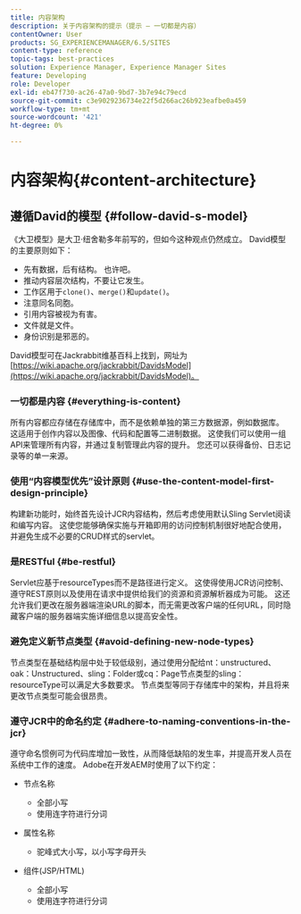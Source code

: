 ```yaml
---
title: 内容架构
description: 关于内容架构的提示（提示 — 一切都是内容）
contentOwner: User
products: SG_EXPERIENCEMANAGER/6.5/SITES
content-type: reference
topic-tags: best-practices
solution: Experience Manager, Experience Manager Sites
feature: Developing
role: Developer
exl-id: eb47f730-ac26-47a0-9bd7-3b7e94c79ecd
source-git-commit: c3e9029236734e22f5d266ac26b923eafbe0a459
workflow-type: tm+mt
source-wordcount: '421'
ht-degree: 0%

---
```


# 内容架构{#content-architecture}

## 遵循David的模型 {#follow-david-s-model}

《大卫模型》是大卫·纽舍勒多年前写的，但如今这种观点仍然成立。 David模型的主要原则如下：

* 先有数据，后有结构。 也许吧。
* 推动内容层次结构，不要让它发生。
* 工作区用于`clone()`、`merge()`和`update()`。
* 注意同名同胞。
* 引用内容被视为有害。
* 文件就是文件。
* 身份识别是邪恶的。

David模型可在Jackrabbit维基百科上找到，网址为[https://wiki.apache.org/jackrabbit/DavidsModel](https://wiki.apache.org/jackrabbit/DavidsModel)。

### 一切都是内容 {#everything-is-content}

所有内容都应存储在存储库中，而不是依赖单独的第三方数据源，例如数据库。 这适用于创作内容以及图像、代码和配置等二进制数据。 这使我们可以使用一组API来管理所有内容，并通过复制管理此内容的提升。 您还可以获得备份、日志记录等的单一来源。

### 使用“内容模型优先”设计原则 {#use-the-content-model-first-design-principle}

构建新功能时，始终首先设计JCR内容结构，然后考虑使用默认Sling Servlet阅读和编写内容。 这使您能够确保实施与开箱即用的访问控制机制很好地配合使用，并避免生成不必要的CRUD样式的servlet。

### 是RESTful {#be-restful}

Servlet应基于resourceTypes而不是路径进行定义。 这使得使用JCR访问控制、遵守REST原则以及使用在请求中提供给我们的资源和资源解析器成为可能。 这还允许我们更改在服务器端渲染URL的脚本，而无需更改客户端的任何URL，同时隐藏客户端的服务器端实施详细信息以提高安全性。

### 避免定义新节点类型 {#avoid-defining-new-node-types}

节点类型在基础结构层中处于较低级别，通过使用分配给nt：unstructured、oak：Unstructured、sling：Folder或cq：Page节点类型的sling：resourceType可以满足大多数要求。 节点类型等同于存储库中的架构，并且将来更改节点类型可能会很昂贵。

### 遵守JCR中的命名约定 {#adhere-to-naming-conventions-in-the-jcr}

遵守命名惯例可为代码库增加一致性，从而降低缺陷的发生率，并提高开发人员在系统中工作的速度。 Adobe在开发AEM时使用了以下约定：

* 节点名称

   * 全部小写
   * 使用连字符进行分词

* 属性名称

   * 驼峰式大小写，以小写字母开头

* 组件(JSP/HTML)

   * 全部小写
   * 使用连字符进行分词
